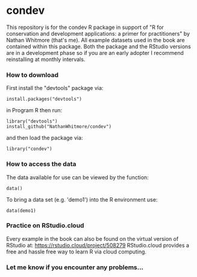 # condev
This repository is for the condev R package in support of "R for conservation and development applications: a primer for practitioners" by Nathan Whitmore (that's me). All example datasets used in the book are contained within this package.
Both the package and the RStudio versions are in a development phase so if you are an early adopter I recommend reinstalling at monthly intervals.

### How to download
First install the "devtools" package via:
```
install.packages("devtools")
```

in Program R then run:
```
library("devtools") 
install_github("NathanWhitmore/condev")
```

and then load the package via:
```
library("condev")
```

### How to access the data
The data available for use can be viewed by the function:
```
data()
```
To bring a data set (e.g. 'demo1') into the R environment use:
```
data(demo1)
```

### Practice on RStudio.cloud
Every example in the book can also be found on the virtual version of RStudio at: https://rstudio.cloud/project/508279
RStudio.cloud provides a free and hassle free way to learn R via cloud computing.

### Let me know if you encounter any problems...
